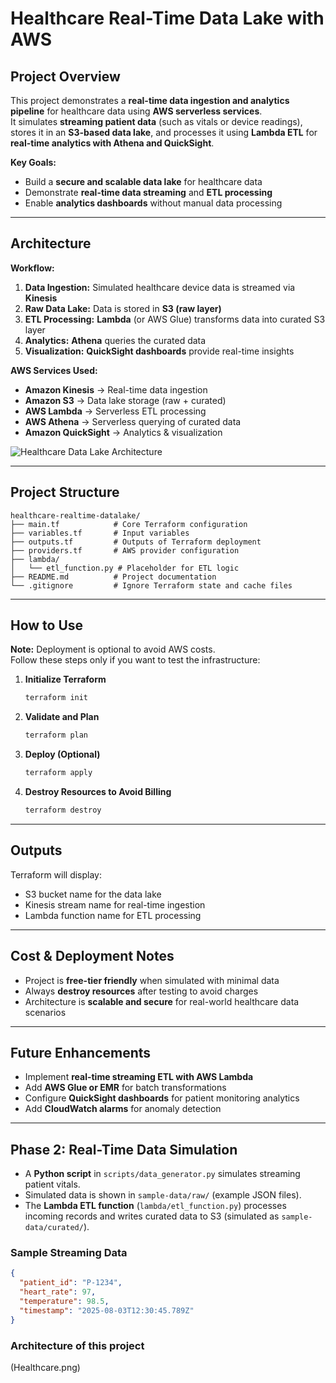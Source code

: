 # Healthcare Real-Time Data Lake with AWS

## Project Overview
This project demonstrates a **real-time data ingestion and analytics pipeline** for healthcare data using **AWS serverless services**.  
It simulates **streaming patient data** (such as vitals or device readings), stores it in an **S3-based data lake**, and processes it using **Lambda ETL** for **real-time analytics with Athena and QuickSight**.

**Key Goals:**
- Build a **secure and scalable data lake** for healthcare data
- Demonstrate **real-time data streaming** and **ETL processing**
- Enable **analytics dashboards** without manual data processing

---

## Architecture

**Workflow:**
1. **Data Ingestion:** Simulated healthcare device data is streamed via **Kinesis**  
2. **Raw Data Lake:** Data is stored in **S3 (raw layer)**  
3. **ETL Processing:** **Lambda** (or AWS Glue) transforms data into curated S3 layer  
4. **Analytics:** **Athena** queries the curated data  
5. **Visualization:** **QuickSight dashboards** provide real-time insights

**AWS Services Used:**
- **Amazon Kinesis** → Real-time data ingestion  
- **Amazon S3** → Data lake storage (raw + curated)  
- **AWS Lambda** → Serverless ETL processing  
- **AWS Athena** → Serverless querying of curated data  
- **Amazon QuickSight** → Analytics & visualization  

![Healthcare Data Lake Architecture](architecture.png)

---

## Project Structure
```
healthcare-realtime-datalake/
├── main.tf            # Core Terraform configuration
├── variables.tf       # Input variables
├── outputs.tf         # Outputs of Terraform deployment
├── providers.tf       # AWS provider configuration
├── lambda/
│   └── etl_function.py # Placeholder for ETL logic
├── README.md          # Project documentation
└── .gitignore         # Ignore Terraform state and cache files
```

---

## How to Use

**Note:** Deployment is optional to avoid AWS costs.  
Follow these steps only if you want to test the infrastructure:

1. **Initialize Terraform**
   ```bash
   terraform init
   ```

2. **Validate and Plan**
   ```bash
   terraform plan
   ```

3. **Deploy (Optional)**
   ```bash
   terraform apply
   ```

4. **Destroy Resources to Avoid Billing**
   ```bash
   terraform destroy
   ```

---

## Outputs
Terraform will display:
- S3 bucket name for the data lake
- Kinesis stream name for real-time ingestion
- Lambda function name for ETL processing

---

## Cost & Deployment Notes
- Project is **free-tier friendly** when simulated with minimal data  
- Always **destroy resources** after testing to avoid charges  
- Architecture is **scalable and secure** for real-world healthcare data scenarios

---

## Future Enhancements
- Implement **real-time streaming ETL with AWS Lambda**  
- Add **AWS Glue or EMR** for batch transformations  
- Configure **QuickSight dashboards** for patient monitoring analytics  
- Add **CloudWatch alarms** for anomaly detection

---


## Phase 2: Real-Time Data Simulation

- A **Python script** in `scripts/data_generator.py` simulates streaming patient vitals.
- Simulated data is shown in `sample-data/raw/` (example JSON files).
- The **Lambda ETL function** (`lambda/etl_function.py`) processes incoming records
  and writes curated data to S3 (simulated as `sample-data/curated/`).

### Sample Streaming Data
```json
{
  "patient_id": "P-1234",
  "heart_rate": 97,
  "temperature": 98.5,
  "timestamp": "2025-08-03T12:30:45.789Z"
}
```

### Architecture of this project
(Healthcare.png)
